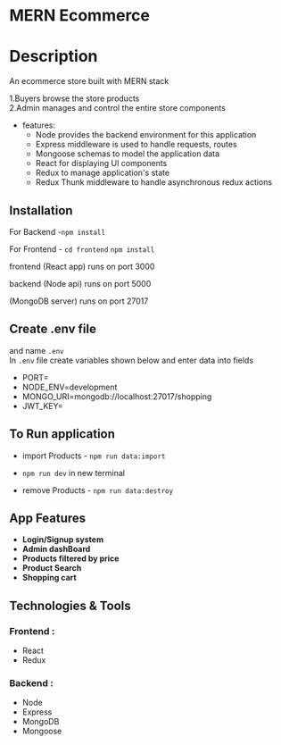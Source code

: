 # MERN Ecommerce

# Description

An ecommerce store built with MERN stack

1.Buyers browse the store products  
2.Admin manages and control the entire store components

- features:
  - Node provides the backend environment for this application
  - Express middleware is used to handle requests, routes
  - Mongoose schemas to model the application data
  - React for displaying UI components
  - Redux to manage application's state
  - Redux Thunk middleware to handle asynchronous redux actions

## Installation

For Backend -`npm install`

For Frontend - `cd frontend` `npm install`

frontend (React app) runs on port 3000

backend (Node api) runs on port 5000

(MongoDB server) runs on port 27017

## Create .env file

and name `.env`  
In `.env` file create variables shown below and enter data into fields

- PORT=
- NODE_ENV=development
- MONGO_URI=mongodb://localhost:27017/shopping
- JWT_KEY=

## To Run application

- import Products - `npm run data:import`

- `npm run dev` in new terminal
- remove Products - `npm run data:destroy `

## App Features

- **Login/Signup system**
- **Admin dashBoard**
- **Products filtered by price**
- **Product Search**
- **Shopping cart**

## Technologies & Tools

### Frontend :

- React
- Redux

### Backend :

- Node
- Express
- MongoDB
- Mongoose
